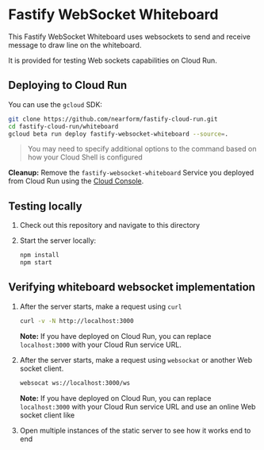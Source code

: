 # Fastify WebSocket Whiteboard

This Fastify WebSocket Whiteboard uses websockets to send and receive message to draw line on the whiteboard.

It is provided for testing Web sockets capabilities on Cloud Run.

## Deploying to Cloud Run

You can use the `gcloud` SDK:

```sh
git clone https://github.com/nearform/fastify-cloud-run.git
cd fastify-cloud-run/whiteboard
gcloud beta run deploy fastify-websocket-whiteboard --source=.
```

> You may need to specify additional options to the command based on how your Cloud Shell is configured

**Cleanup:** Remove the `fastify-websocket-whiteboard` Service you deployed from Cloud Run
using the [Cloud Console](https://console.cloud.google.com/run).

## Testing locally

1. Check out this repository and navigate to this directory

1. Start the server locally:

   ```sh
   npm install
   npm start
   ```

## Verifying whiteboard websocket implementation

1.  After the server starts, make a request using `curl` 

    ```sh
    curl -v -N http://localhost:3000
    ```

    **Note:** If you have deployed on Cloud Run, you can replace `localhost:3000` with your Cloud Run service URL.

1. After the server starts, make a request using `websockat` or another Web socket client.

   ```sh
   websocat ws://localhost:3000/ws
   ```
    
    **Note:** If you have deployed on Cloud Run, you can replace `localhost:3000` with your Cloud Run service URL and use an online Web socket client like

1. Open multiple instances of the static server to see how it works end to end
